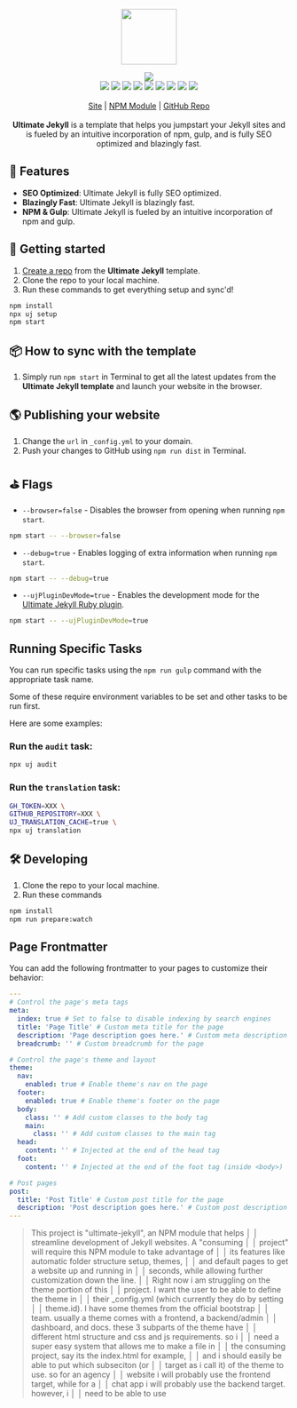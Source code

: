 <p align="center">
  <a href="https://itwcreativeworks.com">
    <img src="https://cdn.itwcreativeworks.com/assets/itw-creative-works/images/logo/itw-creative-works-brandmark-black-x.svg" width="100px">
  </a>
</p>

<p align="center">
  <img src="https://img.shields.io/github/package-json/v/itw-creative-works/ultimate-jekyll-manager.svg">
  <br>
  <img src="https://img.shields.io/librariesio/release/npm/ultimate-jekyll-manager.svg">
  <img src="https://img.shields.io/bundlephobia/min/ultimate-jekyll-manager.svg">
  <img src="https://img.shields.io/codeclimate/maintainability-percentage/itw-creative-works/ultimate-jekyll-manager.svg">
  <img src="https://img.shields.io/npm/dm/ultimate-jekyll-manager.svg">
  <img src="https://img.shields.io/node/v/ultimate-jekyll-manager.svg">
  <img src="https://img.shields.io/website/https/itwcreativeworks.com.svg">
  <img src="https://img.shields.io/github/license/itw-creative-works/ultimate-jekyll-manager.svg">
  <img src="https://img.shields.io/github/contributors/itw-creative-works/ultimate-jekyll-manager.svg">
  <img src="https://img.shields.io/github/last-commit/itw-creative-works/ultimate-jekyll-manager.svg">
  <br>
  <br>
  <a href="https://itwcreativeworks.com">Site</a> | <a href="https://www.npmjs.com/package/ultimate-jekyll-manager">NPM Module</a> | <a href="https://github.com/itw-creative-works/ultimate-jekyll-manager">GitHub Repo</a>
  <br>
  <br>
  <strong>Ultimate Jekyll</strong> is a template that helps you jumpstart your Jekyll sites and is fueled by an intuitive incorporation of npm, gulp, and is fully SEO optimized and blazingly fast.
</p>

## 🦄 Features
* **SEO Optimized**: Ultimate Jekyll is fully SEO optimized.
* **Blazingly Fast**: Ultimate Jekyll is blazingly fast.
* **NPM & Gulp**: Ultimate Jekyll is fueled by an intuitive incorporation of npm and gulp.

## 🚀 Getting started
1. [Create a repo](https://github.com/itw-creative-works/ultimate-jekyll/generate) from the **Ultimate Jekyll** template.
2. Clone the repo to your local machine.
3. Run these commands to get everything setup and sync'd!
```bash
npm install
npx uj setup
npm start
```

## 📦 How to sync with the template
1. Simply run `npm start` in Terminal to get all the latest updates from the **Ultimate Jekyll template** and launch your website in the browser.

## 🌎 Publishing your website
1. Change the `url` in `_config.yml` to your domain.
2. Push your changes to GitHub using `npm run dist` in Terminal.

## ⛳️ Flags
* `--browser=false` - Disables the browser from opening when running `npm start`.
```bash
npm start -- --browser=false
```
* `--debug=true` - Enables logging of extra information when running `npm start`.
```bash
npm start -- --debug=true
```
* `--ujPluginDevMode=true` - Enables the development mode for the [Ultimate Jekyll Ruby plugin](https://github.com/itw-creative-works/jekyll-uj-powertools).
```bash
npm start -- --ujPluginDevMode=true
```

## Running Specific Tasks
You can run specific tasks using the `npm run gulp` command with the appropriate task name.

Some of these require environment variables to be set and other tasks to be run first.

Here are some examples:

### Run the `audit` task:
```bash
npx uj audit
```

### Run the `translation` task:
```bash
GH_TOKEN=XXX \
GITHUB_REPOSITORY=XXX \
UJ_TRANSLATION_CACHE=true \
npx uj translation
```
<!-- Developing -->
## 🛠 Developing
1. Clone the repo to your local machine.
2. Run these commands
```bash
npm install
npm run prepare:watch
```

## Page Frontmatter
You can add the following frontmatter to your pages to customize their behavior:
```yaml
---
# Control the page's meta tags
meta:
  index: true # Set to false to disable indexing by search engines
  title: 'Page Title' # Custom meta title for the page
  description: 'Page description goes here.' # Custom meta description for the page
  breadcrumb: '' # Custom breadcrumb for the page

# Control the page's theme and layout
theme:
  nav:
    enabled: true # Enable theme's nav on the page
  footer:
    enabled: true # Enable theme's footer on the page
  body:
    class: '' # Add custom classes to the body tag
    main:
      class: '' # Add custom classes to the main tag
  head:
    content: '' # Injected at the end of the head tag
  foot:
    content: '' # Injected at the end of the foot tag (inside <body>)

# Post pages
post:
  title: 'Post Title' # Custom post title for the page
  description: 'Post description goes here.' # Custom post description for the page
---
```

> This project is "ultimate-jekyll", an NPM module that helps   │
│   streamline development of Jekyll websites. A "consuming       │
│   project" will require this NPM module to take advantage of    │
│   its features like automatic folder structure setup, themes,   │
│   and default pages to get a website up and running in          │
│   seconds, while allowing further customization down the line.  │
│   Right now i am struggling on the theme portion of this        │
│   project. I want the user to be able to define the theme in    │
│   their _config.yml (which currently they do by setting         │
│   theme.id). I have some themes from the official bootstrap     │
│   team. usually a theme comes with a frontend, a backend/admin  │
│   dashboard, and docs. these 3 subparts of the theme have       │
│   different html structure and css and js requirements. so i    │
│   need a super easy system that allows me to make a file in     │
│   the consuming project, say its the index.html for example,    │
│   and i should easily be able to put which subseciton (or       │
│   target as i call it) of the theme to use. so for an agency    │
│   website i will probably use the frontend target, while for a  │
│   chat app i will probably use the backend target. however, i   │
│   need to be able to use
